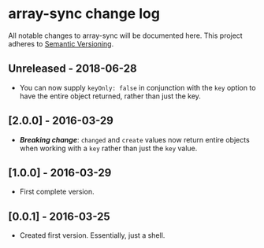 
# array-sync change log

All notable changes to array-sync will be documented here. This project adheres to [Semantic Versioning](http://semver.org/).

## Unreleased - 2018-06-28

- You can now supply `keyOnly: false` in conjunction with the `key` option to have the entire object returned, rather than just the key.

## [2.0.0] - 2016-03-29

- __*Breaking change*__: `changed` and `create` values now return entire objects when working with a `key` rather than just the `key` value.

## [1.0.0] - 2016-03-29

- First complete version.

## [0.0.1] - 2016-03-25

- Created first version. Essentially, just a shell.
